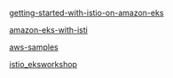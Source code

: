 [getting-started-with-istio-on-amazon-eks](https://aws.amazon.com/blogs/opensource/getting-started-with-istio-on-amazon-eks/)

[amazon-eks-with-isti](https://aws.amazon.com/blogs/opensource/achieving-zero-trust-security-on-amazon-eks-with-istio/)

[aws-samples](https://github.com/aws-samples/istio-on-eks)

[istio_eksworkshop](https://archive.eksworkshop.com/advanced/310_servicemesh_with_istio/install/)